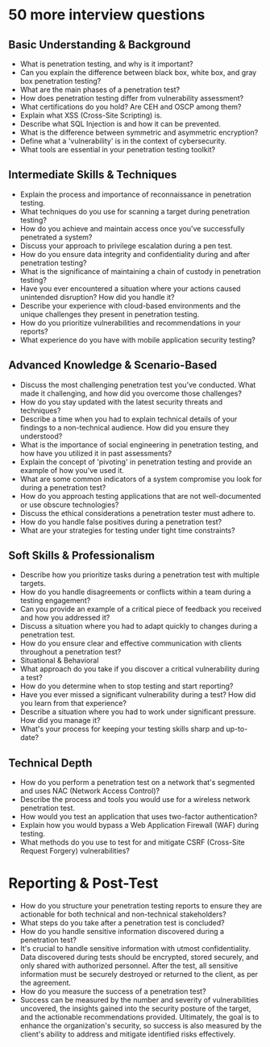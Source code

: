# 50 more interview questions

## Basic Understanding & Background
- What is penetration testing, and why is it important?
- Can you explain the difference between black box, white box, and gray box penetration testing?
- What are the main phases of a penetration test?
- How does penetration testing differ from vulnerability assessment?
- What certifications do you hold? Are CEH and OSCP among them?
- Explain what XSS (Cross-Site Scripting) is.
- Describe what SQL Injection is and how it can be prevented.
- What is the difference between symmetric and asymmetric encryption?
- Define what a 'vulnerability' is in the context of cybersecurity.
- What tools are essential in your penetration testing toolkit?

## Intermediate Skills & Techniques
- Explain the process and importance of reconnaissance in penetration testing.
- What techniques do you use for scanning a target during penetration testing?
- How do you achieve and maintain access once you've successfully penetrated a system?
- Discuss your approach to privilege escalation during a pen test.
- How do you ensure data integrity and confidentiality during and after penetration testing?
- What is the significance of maintaining a chain of custody in penetration testing?
- Have you ever encountered a situation where your actions caused unintended disruption? How did you handle it?
- Describe your experience with cloud-based environments and the unique challenges they present in penetration testing.
- How do you prioritize vulnerabilities and recommendations in your reports?
- What experience do you have with mobile application security testing?

## Advanced Knowledge & Scenario-Based
- Discuss the most challenging penetration test you've conducted. What made it challenging, and how did you overcome those challenges?
- How do you stay updated with the latest security threats and techniques?
- Describe a time when you had to explain technical details of your findings to a non-technical audience. How did you ensure they understood?
- What is the importance of social engineering in penetration testing, and how have you utilized it in past assessments?
- Explain the concept of 'pivoting' in penetration testing and provide an example of how you've used it.
- What are some common indicators of a system compromise you look for during a penetration test?
- How do you approach testing applications that are not well-documented or use obscure technologies?
- Discuss the ethical considerations a penetration tester must adhere to.
- How do you handle false positives during a penetration test?
- What are your strategies for testing under tight time constraints?

## Soft Skills & Professionalism
- Describe how you prioritize tasks during a penetration test with multiple targets.
- How do you handle disagreements or conflicts within a team during a testing engagement?
- Can you provide an example of a critical piece of feedback you received and how you addressed it?
- Discuss a situation where you had to adapt quickly to changes during a penetration test.
- How do you ensure clear and effective communication with clients throughout a penetration test?
- Situational & Behavioral
- What approach do you take if you discover a critical vulnerability during a test?
- How do you determine when to stop testing and start reporting?
- Have you ever missed a significant vulnerability during a test? How did you learn from that experience?
- Describe a situation where you had to work under significant pressure. How did you manage it?
- What's your process for keeping your testing skills sharp and up-to-date?

## Technical Depth
- How do you perform a penetration test on a network that's segmented and uses NAC (Network Access Control)?
- Describe the process and tools you would use for a wireless network penetration test.
- How would you test an application that uses two-factor authentication?
- Explain how you would bypass a Web Application Firewall (WAF) during testing.
- What methods do you use to test for and mitigate CSRF (Cross-Site Request Forgery) vulnerabilities?

# Reporting & Post-Test
- How do you structure your penetration testing reports to ensure they are actionable for both technical and non-technical stakeholders?
- What steps do you take after a penetration test is concluded?
- How do you handle sensitive information discovered during a penetration test?
- It's crucial to handle sensitive information with utmost confidentiality. Data discovered during tests should be encrypted, stored securely, and only shared with authorized personnel. After the test, all sensitive information must be securely destroyed or returned to the client, as per the agreement.
- How do you measure the success of a penetration test?
- Success can be measured by the number and severity of vulnerabilities uncovered, the insights gained into the security posture of the target, and the actionable recommendations provided. Ultimately, the goal is to enhance the organization's security, so success is also measured by the client's ability to address and mitigate identified risks effectively.
